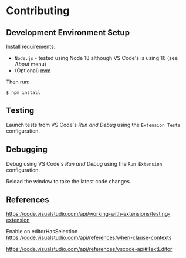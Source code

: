 # Contributing

## Development Environment Setup

Install requirements:

* ``Node.js`` - tested using Node 18 although VS Code's is using 16 (see _About_ menu)
* (Optional) [nvm](https://github.com/nvm-sh/nvm)

Then run:

``$ npm install``


## Testing

Launch tests from VS Code's _Run and Debug_ using the ``Extension Tests`` configuration.


## Debugging

Debug using VS Code's _Run and Debug_ using the ``Run Extension`` configuration.

Reload the window to take the latest code changes.


## References


https://code.visualstudio.com/api/working-with-extensions/testing-extension

Enable on 
	editorHasSelection
	https://code.visualstudio.com/api/references/when-clause-contexts

https://code.visualstudio.com/api/references/vscode-api#TextEditor
